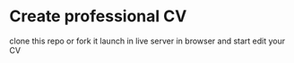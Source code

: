 # Create professional CV
clone this repo or fork it
launch in live server in browser and start edit your CV
